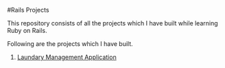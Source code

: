#Rails Projects


This repository consists of all the projects which I have built while learning Ruby on Rails.

Following are the projects which I have built.

1. [Laundary Management Application](https://github.com/develop-build/rails_projects/tree/master/laundary_management_app)


